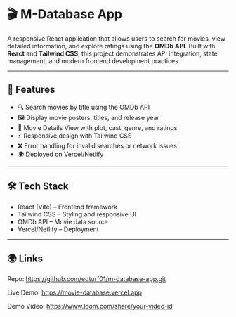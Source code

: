 # 🎬 M-Database App  

A responsive React application that allows users to search for movies, view detailed information, and explore ratings using the **OMDb API**. Built with **React** and **Tailwind CSS**, this project demonstrates API integration, state management, and modern frontend development practices.  

---

## 🚀 Features  
- 🔍 Search movies by title using the OMDb API  
- 🖼️ Display movie posters, titles, and release year  
- 📖 Movie Details View with plot, cast, genre, and ratings  
- ⚡ Responsive design with Tailwind CSS  
- ❌ Error handling for invalid searches or network issues  
- 🌍 Deployed on Vercel/Netlify  

---

## 🛠️ Tech Stack  
- React (Vite) – Frontend framework  
- Tailwind CSS – Styling and responsive UI  
- OMDb API – Movie data source  
- Vercel/Netlify – Deployment  

---

## 🌍 Links

Repo: https://github.com/edturf01/m-database-app.git

Live Demo: https://movie-database.vercel.app

Demo Video: https://www.loom.com/share/your-video-id